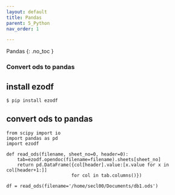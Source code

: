 ```yaml
---
layout: default
title: Pandas
parent: 5_Python
nav_order: 1

---
```


 Pandas
{: .no_toc }

### Convert ods to pandas

## install ezodf

```
$ pip install ezodf
```

## convert ods to pandas

```
from scipy import io
import pandas as pd
import ezodf

def read_ods(filename, sheet_no=0, header=0):
    tab=ezodf.opendoc(filename=filename).sheets[sheet_no]
    return pd.DataFrame({col[header].value:[x.value for x in col[header+1:]]
                        for col in tab.columns()})

df = read_ods(filename='/home/secl00/Documents/db1.ods')
```

